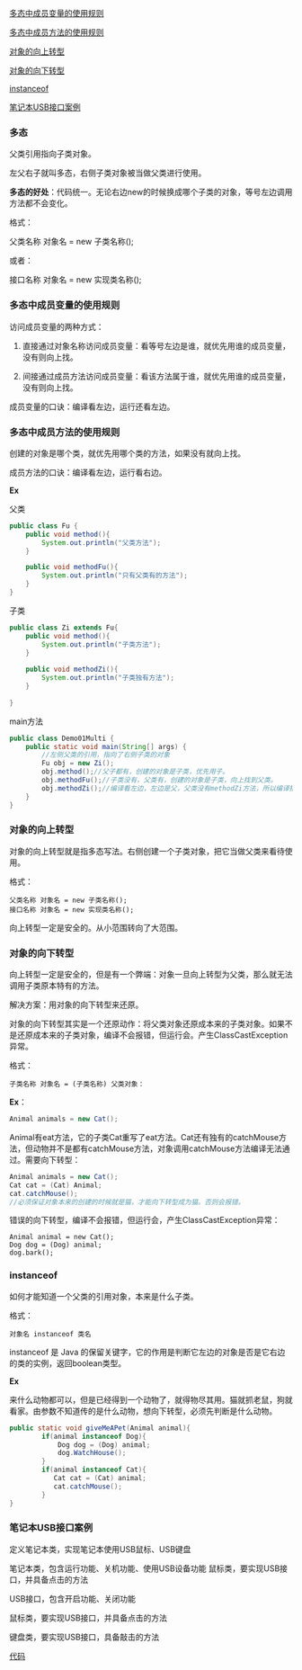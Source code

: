 [多态中成员变量的使用规则](#多态中成员变量的使用规则)

[多态中成员方法的使用规则](#多态中成员方法的使用规则)

[对象的向上转型](#对象的向上转型)

[对象的向下转型](#对象的向下转型)

[instanceof](#instanceof)

[笔记本USB接口案例](#笔记本USB接口案例)

### 多态

父类引用指向子类对象。

左父右子就叫多态，右侧子类对象被当做父类进行使用。

**多态的好处**：代码统一。无论右边new的时候换成哪个子类的对象，等号左边调用方法都不会变化。

格式：

父类名称 对象名 = new 子类名称();

或者：

接口名称 对象名 = new 实现类名称();

### 多态中成员变量的使用规则

访问成员变量的两种方式：

1. 直接通过对象名称访问成员变量：看等号左边是谁，就优先用谁的成员变量，没有则向上找。

2. 间接通过成员方法访问成员变量：看该方法属于谁，就优先用谁的成员变量，没有则向上找。

成员变量的口诀：编译看左边，运行还看左边。

### 多态中成员方法的使用规则

创建的对象是哪个类，就优先用哪个类的方法，如果没有就向上找。

成员方法的口诀：编译看左边，运行看右边。

**Ex**

父类
```java
public class Fu {
    public void method(){
        System.out.println("父类方法");
    }

    public void methodFu(){
        System.out.println("只有父类有的方法");
    }
}
```
子类
```java
public class Zi extends Fu{
    public void method(){
        System.out.println("子类方法");
    }
    
    public void methodZi(){
        System.out.println("子类独有方法");
    }
    
}
```
main方法
```java
public class Demo01Multi {
    public static void main(String[] args) {
        //左侧父类的引用，指向了右侧子类的对象
        Fu obj = new Zi();
        obj.method();//父子都有，创建的对象是子类，优先用子。
        obj.methodFu();//子类没有，父类有，创建的对象是子类，向上找到父类。
        obj.methodZi();//编译看左边，左边是父，父类没有methodZi方法，所以编译报错。
    }
}
```

### 对象的向上转型

对象的向上转型就是指多态写法。右侧创建一个子类对象，把它当做父类来看待使用。

格式：
```
父类名称 对象名 = new 子类名称();
接口名称 对象名 = new 实现类名称();
```
向上转型一定是安全的。从小范围转向了大范围。

### 对象的向下转型

向上转型一定是安全的，但是有一个弊端：对象一旦向上转型为父类，那么就无法调用子类原本特有的方法。

解决方案：用对象的向下转型来还原。

对象的向下转型其实是一个还原动作：将父类对象还原成本来的子类对象。如果不是还原成本来的子类对象，编译不会报错，但运行会。产生ClassCastException异常。

格式：
```
子类名称 对象名 = (子类名称) 父类对象：
```

**Ex**：
```java
Animal animals = new Cat();
```
Animal有eat方法，它的子类Cat重写了eat方法。Cat还有独有的catchMouse方法，但动物并不是都有catchMouse方法，对象调用catchMouse方法编译无法通过。需要向下转型：
```java
Animal animals = new Cat();
Cat cat = (Cat) Animal;
cat.catchMouse();
//必须保证对象本来的创建的时候就是猫，才能向下转型成为猫。否则会报错。
```
错误的向下转型，编译不会报错，但运行会，产生ClassCastException异常：
```
Animal animal = new Cat();
Dog dog = (Dog) animal;
dog.bark();
```
### instanceof

如何才能知道一个父类的引用对象，本来是什么子类。

格式：
```
对象名 instanceof 类名
```
instanceof 是 Java 的保留关键字，它的作用是判断它左边的对象是否是它右边的类的实例，返回boolean类型。

**Ex**

来什么动物都可以，但是已经得到一个动物了，就得物尽其用。猫就抓老鼠，狗就看家。由参数不知道传的是什么动物，想向下转型，必须先判断是什么动物。

```java
public static void giveMeAPet(Animal animal){
        if(animal instanceof Dog){
            Dog dog = (Dog) animal;
            dog.WatchHouse();
        }
        if(animal instanceof Cat){
           Cat cat = (Cat) animal;
           cat.catchMouse();
        }
}
```
### 笔记本USB接口案例

定义笔记本类，实现笔记本使用USB鼠标、USB键盘

笔记本类，包含运行功能、关机功能、使用USB设备功能 鼠标类，要实现USB接口，并具备点击的方法

USB接口，包含开启功能、关闭功能

鼠标类，要实现USB接口，并具备点击的方法

键盘类，要实现USB接口，具备敲击的方法

[代码](https://github.com/GrowTowardsSunlight/For-the-interview/blob/master/java/案例.md#笔记本USB接口案例)
